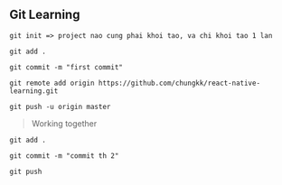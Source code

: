 ## Git Learning

```
git init => project nao cung phai khoi tao, va chi khoi tao 1 lan

git add .

git commit -m "first commit"

git remote add origin https://github.com/chungkk/react-native-learning.git

git push -u origin master
```

> Working together

```
git add .

git commit -m "commit th 2"

git push
```